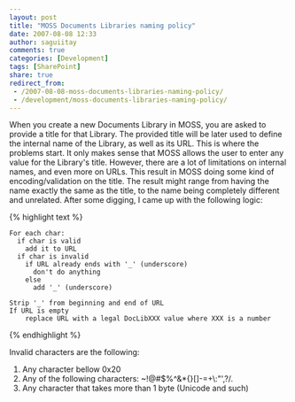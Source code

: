 ```yaml
---
layout: post
title: "MOSS Documents Libraries naming policy"
date: 2007-08-08 12:33
author: saguiitay
comments: true
categories: [Development]
tags: [SharePoint]
share: true
redirect_from:
 - /2007-08-08-moss-documents-libraries-naming-policy/
 - /development/moss-documents-libraries-naming-policy/
---
```

When you create a new Documents Library in MOSS, you are asked to provide a title for that Library. 
The provided title will be later used to define the internal name of the Library, as well as its URL. 
This is where the problems start. It only makes sense that MOSS allows the user to enter any value for the Library's title. 
However, there are a lot of limitations on internal names, and even more on URLs. 
This result in MOSS doing some kind of encoding/validation on the title. 
The result might range from having the name exactly the same as the title, to the name being completely different and unrelated. 
After some digging, I came up with the following logic: 

{% highlight text %}

    For each char:
      if char is valid
        add it to URL
      if char is invalid
        if URL already ends with '_' (underscore)
          don't do anything
        else
          add '_' (underscore)

    Strip '_' from beginning and end of URL
    If URL is empty
		replace URL with a legal DocLibXXX value where XXX is a number
	
{% endhighlight %}

	
Invalid characters are the following:

1. Any character bellow 0x20
2. Any of the following characters: ~!@\#$%^&\*{}[]-=+\\:"',?/.
3. Any character that takes more than 1 byte (Unicode and such)



